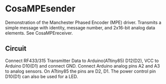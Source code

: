 CosaMPEsender
=============
Demonstration of the Manchester Phased Encoder (MPE) driver. Transmits a
simple message with identity, message number, and 2x16-bit analog data
elements. See CosaMPEreceiver.

Circuit
-------
Connect RF433/315 Transmitter Data to Arduino(ATtiny85) D12(D2),
VCC to Arduino D10(D1) and connect GND. Connect Arduino analog pins
A2 and A3 to analog sensors. On ATtiny85 the pins are D2, D1. 
The power control pin D10(D1) can also be used for a LED.




